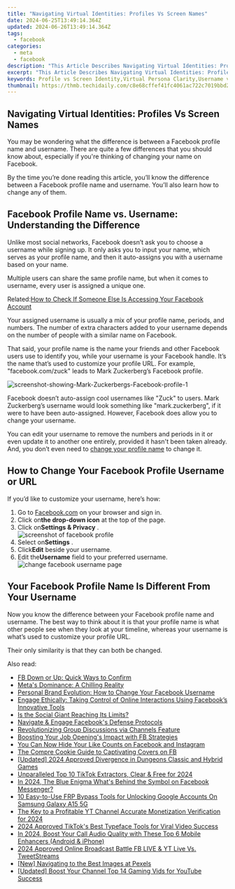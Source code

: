 ```yaml
---
title: "Navigating Virtual Identities: Profiles Vs Screen Names"
date: 2024-06-25T13:49:14.364Z
updated: 2024-06-26T13:49:14.364Z
tags:
  - facebook
categories:
  - meta
  - facebook
description: "This Article Describes Navigating Virtual Identities: Profiles Vs Screen Names"
excerpt: "This Article Describes Navigating Virtual Identities: Profiles Vs Screen Names"
keywords: Profile vs Screen Identity,Virtual Persona Clarity,Username vs Real Name,Online Identity Insight,Digital Identity Differences,Profiles Vs Display Names,Screen Name Reality Gap
thumbnail: https://thmb.techidaily.com/c8e68cffef41fc4061ac722c7019bbd23a7bd74185b074d0cf9fcbe34770c5fd.jpg
---
```


## Navigating Virtual Identities: Profiles Vs Screen Names

 You may be wondering what the difference is between a Facebook profile name and username. There are quite a few differences that you should know about, especially if you're thinking of changing your name on Facebook.

 By the time you’re done reading this article, you’ll know the difference between a Facebook profile name and username. You’ll also learn how to change any of them.

## Facebook Profile Name vs. Username: Understanding the Difference

 Unlike most social networks, Facebook doesn’t ask you to choose a username while signing up. It only asks you to input your name, which serves as your profile name, and then it auto-assigns you with a username based on your name.

 Multiple users can share the same profile name, but when it comes to username, every user is assigned a unique one.

 Related:[How to Check If Someone Else Is Accessing Your Facebook Account](https://www.makeuseof.com/tag/check-accessing-facebook-account/)

 Your assigned username is usually a mix of your profile name, periods, and numbers. The number of extra characters added to your username depends on the number of people with a similar name on Facebook.

 That said, your profile name is the name your friends and other Facebook users use to identify you, while your username is your Facebook handle. It’s the name that’s used to customize your profile URL. For example, "facebook.com/zuck" leads to Mark Zuckerberg’s Facebook profile.

![screenshot-showing-Mark-Zuckerbergs-Facebook-profile-1](https://static1.makeuseofimages.com/wordpress/wp-content/uploads/2021/10/screenshot-showing-Mark-Zuckerbergs-Facebook-profile-1.JPG)

 Facebook doesn’t auto-assign cool usernames like "Zuck" to users. Mark Zuckerberg’s username would look something like "mark.zuckerberg", if it were to have been auto-assigned. However, Facebook does allow you to change your username.

 You can edit your username to remove the numbers and periods in it or even update it to another one entirely, provided it hasn't been taken already. And, you don’t even need to [change your profile name](https://www.makeuseof.com/tag/change-facebook-name/) to change it.

## How to Change Your Facebook Profile Username or URL

If you’d like to customize your username, here’s how:

1. Go to [Facebook.com](https://www.facebook.com/) on your browser and sign in.
2. Click on**the drop-down icon** at the top of the page.
3. Click on**Settings & Privacy** .  
![screenshot of facebook profile](https://static1.makeuseofimages.com/wordpress/wp-content/uploads/2021/10/screenshot-of-facebook-profile.JPG)
4. Select on**Settings** .
5. Click**Edit** beside your username.
6. Edit the**Username** field to your preferred username.  
![change facebook username page](https://static1.makeuseofimages.com/wordpress/wp-content/uploads/2021/10/change-facebook-username-page.JPG)

## Your Facebook Profile Name Is Different From Your Username

 Now you know the difference between your Facebook profile name and username. The best way to think about it is that your profile name is what other people see when they look at your timeline, whereas your username is what’s used to customize your profile URL.

Their only similarity is that they can both be changed.


<ins class="adsbygoogle"
     style="display:block"
     data-ad-format="autorelaxed"
     data-ad-client="ca-pub-7571918770474297"
     data-ad-slot="1223367746"></ins>



<ins class="adsbygoogle"
     style="display:block"
     data-ad-client="ca-pub-7571918770474297"
     data-ad-slot="8358498916"
     data-ad-format="auto"
     data-full-width-responsive="true"></ins>

<span class="atpl-alsoreadstyle">Also read:</span>
<div><ul>
<li><a href="https://facebook.techidaily.com/fb-down-or-up-quick-ways-to-confirm/"><u>FB Down or Up: Quick Ways to Confirm</u></a></li>
<li><a href="https://facebook.techidaily.com/metas-dominance-a-chilling-reality/"><u>Meta's Dominance: A Chilling Reality</u></a></li>
<li><a href="https://facebook.techidaily.com/personal-brand-evolution-how-to-change-your-facebook-username/"><u>Personal Brand Evolution: How to Change Your Facebook Username</u></a></li>
<li><a href="https://facebook.techidaily.com/engage-ethically-taking-control-of-online-interactions-using-facebooks-innovative-tools/"><u>Engage Ethically: Taking Control of Online Interactions Using Facebook’s Innovative Tools</u></a></li>
<li><a href="https://facebook.techidaily.com/is-the-social-giant-reaching-its-limits/"><u>Is the Social Giant Reaching Its Limits?</u></a></li>
<li><a href="https://facebook.techidaily.com/navigate-and-engage-facebooks-defense-protocols/"><u>Navigate & Engage Facebook's Defense Protocols</u></a></li>
<li><a href="https://facebook.techidaily.com/revolutionizing-group-discussions-via-channels-feature/"><u>Revolutionizing Group Discussions via Channels Feature</u></a></li>
<li><a href="https://facebook.techidaily.com/boosting-your-job-openings-impact-with-fb-strategies/"><u>Boosting Your Job Opening's Impact with FB Strategies</u></a></li>
<li><a href="https://facebook.techidaily.com/you-can-now-hide-your-like-counts-on-facebook-and-instagram/"><u>You Can Now Hide Your Like Counts on Facebook and Instagram</u></a></li>
<li><a href="https://facebook.techidaily.com/the-compre-cookie-guide-to-captivating-covers-on-fb/"><u>The Compre Cookie Guide to Captivating Covers on FB</u></a></li>
<li><a href="https://remote-screen-capture.techidaily.com/updated-2024-approved-divergence-in-dungeons-classic-and-hybrid-games/"><u>[Updated] 2024 Approved  Divergence in Dungeons  Classic and Hybrid Games</u></a></li>
<li><a href="https://tiktok-video-recordings.techidaily.com/unparalleled-top-10-tiktok-extractors-clear-and-free-for-2024/"><u>Unparalleled Top 10 TikTok Extractors, Clear & Free for 2024</u></a></li>
<li><a href="https://facebook-video-content.techidaily.com/in-2024-the-blue-enigma-whats-behind-the-symbol-on-facebook-messenger/"><u>In 2024, The Blue Enigma  What's Behind the Symbol on Facebook Messenger?</u></a></li>
<li><a href="https://android-unlock.techidaily.com/10-easy-to-use-frp-bypass-tools-for-unlocking-google-accounts-on-samsung-galaxy-a15-5g-by-drfone-android/"><u>10 Easy-to-Use FRP Bypass Tools for Unlocking Google Accounts On Samsung Galaxy A15 5G</u></a></li>
<li><a href="https://facebook-video-footage.techidaily.com/the-key-to-a-profitable-yt-channel-accurate-monetization-verification-for-2024/"><u>The Key to a Profitable YT Channel  Accurate Monetization Verification for 2024</u></a></li>
<li><a href="https://tiktok-video-files.techidaily.com/2024-approved-tiktoks-best-typeface-tools-for-viral-video-success/"><u>2024 Approved  TikTok's Best Typeface Tools for Viral Video Success</u></a></li>
<li><a href="https://voice-adjusting.techidaily.com/in-2024-boost-your-call-audio-quality-with-these-top-6-mobile-enhancers-android-and-iphone/"><u>In 2024, Boost Your Call Audio Quality with These Top 6 Mobile Enhancers (Android & iPhone)</u></a></li>
<li><a href="https://youtube-stream.techidaily.com/2024-approved-online-broadcast-battle-fb-live-and-yt-live-vs-tweetstreams/"><u>2024 Approved  Online Broadcast Battle  FB LIVE & YT Live Vs. TweetStreams</u></a></li>
<li><a href="https://extra-support.techidaily.com/new-navigating-to-the-best-images-at-pexels/"><u>[New] Navigating to the Best Images at Pexels</u></a></li>
<li><a href="https://youtube-clips.techidaily.com/updated-boost-your-channel-top-14-gaming-vids-for-youtube-success/"><u>[Updated] Boost Your Channel  Top 14 Gaming Vids for YouTube Success</u></a></li>
</ul></div>
